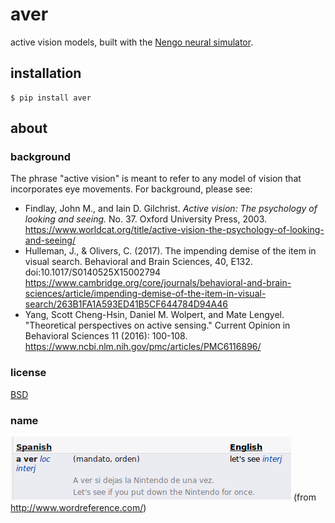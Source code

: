 # aver
active vision models, built with the [Nengo neural simulator](https://www.nengo.ai/).

## installation

```console
$ pip install aver
```

## about
### background
The phrase "active vision" is meant to refer to any model of vision that incorporates 
eye movements. For background, please see:
* Findlay, John M., and Iain D. Gilchrist. *Active vision: The psychology of looking and seeing.* 
No. 37. Oxford University Press, 2003. 
<https://www.worldcat.org/title/active-vision-the-psychology-of-looking-and-seeing/>
* Hulleman, J., & Olivers, C. (2017). The impending demise of the item in visual search. 
Behavioral and Brain Sciences, 40, E132. doi:10.1017/S0140525X15002794
<https://www.cambridge.org/core/journals/behavioral-and-brain-sciences/article/impending-demise-of-the-item-in-visual-search/263B1FA1A593ED41B5CF644784D94A46>
* Yang, Scott Cheng-Hsin, Daniel M. Wolpert, and Mate Lengyel. "Theoretical perspectives on active sensing." 
Current Opinion in Behavioral Sciences 11 (2016): 100-108.
<https://www.ncbi.nlm.nih.gov/pmc/articles/PMC6116896/>

### license
[BSD](./LICENSE)

### name
![definition of "a ver"](./doc/static/aver.png)
(from <http://www.wordreference.com/>)
